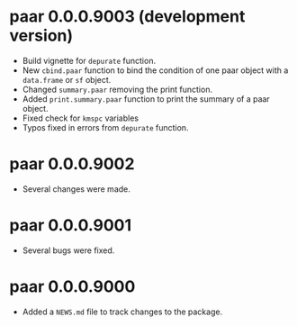 # paar 0.0.0.9003 (development version)

* Build vignette for `depurate` function. 
* New `cbind.paar` function to bind the condition of one paar object with a 
`data.frame` or `sf` object.
* Changed `summary.paar` removing the print function. 
* Added `print.summary.paar` function to print the summary of a paar object.
* Fixed check for `kmspc` variables
* Typos fixed in errors from `depurate` function. 

# paar 0.0.0.9002

* Several changes were made.

# paar 0.0.0.9001

* Several bugs were fixed.

# paar 0.0.0.9000

* Added a `NEWS.md` file to track changes to the package.
